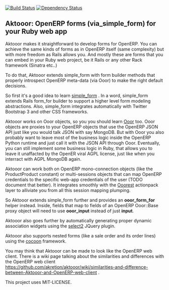 [![Build Status](https://travis-ci.org/akretion/aktooor.png?branch=master)](https://travis-ci.org/akretion/aktooor)
[![Dependency Status](https://www.versioneye.com/ruby/aktooor/badge.png)](https://www.versioneye.com/ruby/aktooor)

Aktooor: OpenERP forms (via_simple_form) for your Ruby web app
--------------------------------------------------------------

Aktooor makes it straightforward to develop forms for OpenERP.
You can achieve the same kinds of forms as in OpenERP itself (same complexity) but with
more freedom as Rails allows you. And mostly these are forms that you can embed in your
Ruby web project, be it Rails or any other Rack framework (Sinatra etc..)


To do that, Aktooor extends simple_form with form builder methods that properly
introspect OpenERP meta-data (via Ooor) to make the right default decisions.

So first it's a good idea to learn [simple_form](https://github.com/plataformatec/simple_form) .
In a word, simple_form extends Rails form_for builder to support a higher level form modeling abstractions.
Also, simple_form integrates automatically with Twitter Bootstrap 3 and other CSS frameworks.

Aktooor works on Ooor objects, so you you should learn [Ooor](https://github.com/akretion/ooor) too.
Ooor objects are proxies to your OpenERP objects that use the OpenERP JSON API just like you would talk JSON with say MongoDB.
But with Ooor you also probably want to leave most of the business logic inside the OpenERP Python runtime and just call it
with the JSON API through Ooor. Eventually, you can still implement some business logic in Ruby, that allows you to leave it
unaffacted by the OpenER viral AGPL license, just like when you interract with AGPL MongoDB again.

Aktooor can work both on OpenERP mono-connection objects (like the ProductProduct constant) or multi-sessions objects that can
map OpenERP credentials to the specific web-app credentials of the user (TODO document that better). It integrates smoothly with
the [Ooorest](https://github.com/akretion/ooorest) actionpack layer to alliviate you from all this session mapping plumping.

So Aktooor extends simple_form further and provides an **ooor_form_for** helper instead.
Inside, fields that map to fields of an OpenERP Ooor::Base proxy object will need to use **ooor_input** instead of just **input**.

Aktooor also goes further by automatically generating proper dynamic association widgets using the [select2](http://ivaynberg.github.io/select2) JQuery
plugin.

Aktooor also supports nested forms (like a sale order and its order lines) using the [cocoon](https://github.com/nathanvda/cocoon) framework.


You may think that Aktooor can be made to look like the OpenERP web client. There is a wiki page talking about the similarities and differences with
the OpenERP web client https://github.com/akretion/aktooor/wiki/similarities-and-difference-between-Aktooor-and-OpenERP-web-client .


This project uses MIT-LICENSE.
